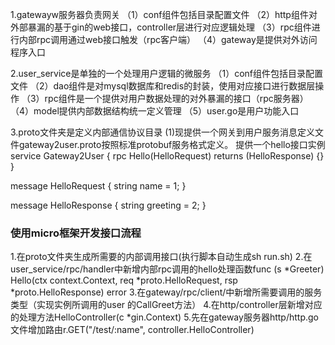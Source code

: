 1.gatewayw服务器负责网关
（1）conf组件包括目录配置文件
（2）http组件对外部暴漏的基于gin的web接口，controller层进行对应逻辑处理
（3）rpc组件进行内部rpc调用通过web接口触发（rpc客户端）
（4）gateway是提供对外访问程序入口

2.user_service是单独的一个处理用户逻辑的微服务
（1）conf组件包括目录配置文件
（2）dao组件是对mysql数据库和redis的封装，使用对应接口进行数据层操作
（3）rpc组件是一个提供对用户数据处理的对外暴漏的接口（rpc服务器）
（4）model提供内部数据结构统一定义管理
（5）user.go是用户功能入口

3.proto文件夹是定义内部通信协议目录
(1)现提供一个网关到用户服务消息定义文件gateway2user.proto按照标准protobuf服务格式定义。
提供一个hello接口实例
service Gateway2User {
	rpc Hello(HelloRequest) returns (HelloResponse) {}
}

message HelloRequest {
	string name = 1;
}

message HelloResponse {
	string greeting = 2;
}

### 使用micro框架开发接口流程
1.在proto文件夹生成所需要的内部调用接口(执行脚本自动生成sh run.sh)
2.在user_service/rpc/handler中新增内部rpc调用的hello处理函数func (s *Greeter) Hello(ctx context.Context, req *proto.HelloRequest, rsp *proto.HelloResponse) error
3.在gateway/rpc/client/中新增所需要调用的服务类型（实现实例所调用的user 的CallGreet方法）
4.在http/controller层新增对应的处理方法HelloController(c *gin.Context)
5.先在gateway服务器http/http.go文件增加路由r.GET("/test/:name", controller.HelloController)



